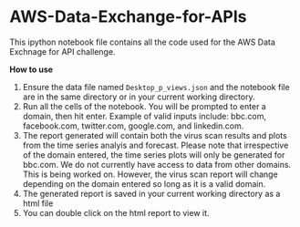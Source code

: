 # AWS-Data-Exchange-for-APIs

This ipython notebook file contains all the code used for the AWS Data Exchnage for API challenge. 

**How to use**
1.  Ensure the data file named `Desktop_p_views.json` and the notebook file are in the same directory or in your current working directory.
2.  Run all the cells of the notebook. You will be prompted to enter a domain, then hit enter. Example of valid inputs include: bbc.com, facebook.com, twitter.com, google.com, and linkedin.com. 
3.  The report generated will contain both the virus scan results and plots from the time series analyis and forecast. Please note that irrespective of the domain entered, the time series plots will only be generated for bbc.com. We do not currently have access to data from other domains. This is being worked on. However, the virus scan report will change depending on the domain entered so long as it is a valid domain. 
4.  The generated report is saved in your current working directory as a html file
5.  You can double click on the html report to view it. 


